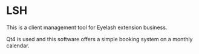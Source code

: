 # LSH

This is a client management tool for Eyelash extension business.

Qt4 is used and this software offers a simple booking system on a monthly calendar.

